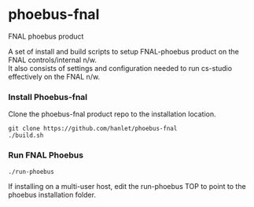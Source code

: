 # phoebus-fnal
FNAL phoebus product

A set of install and build scripts to setup FNAL-phoebus product on the FNAL controls/internal n/w.  
It also consists of settings and configuration needed to run cs-studio effectively on the FNAL n/w.  


### Install Phoebus-fnal

Clone the phoebus-fnal product repo to the installation location.

```
git clone https://github.com/hanlet/phoebus-fnal
./build.sh
```


### Run FNAL Phoebus

```
./run-phoebus
```

If installing on a multi-user host, edit the run-phoebus TOP to point to the phoebus installation folder.  
